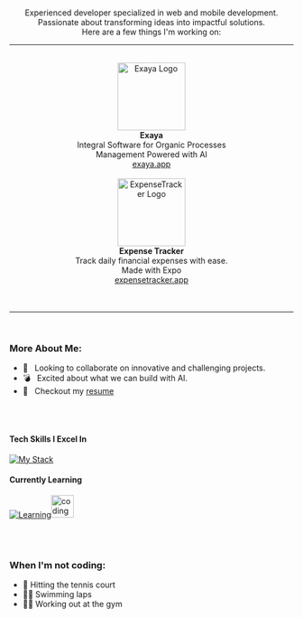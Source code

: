 <br/>

<div align="center">
  <p>Experienced developer specialized in web and mobile development.  <br/>Passionate about transforming ideas into impactful solutions. <br/>Here are a few things I'm working on:</p>  
</div>

---

<br/>

<div align="center">
   <a href="https://shipixen.com" target="_blank"><img height="120px" src="https://cdn-icons-png.flaticon.com/128/10351/10351661.png" alt="Exaya Logo" /></a> <br/>
  <b>Exaya</b>  </br> Integral Software for Organic Processes <br/>Management  Powered with AI </br> <a href="https://exaya.netlify.app">exaya.app</a>
</div>

<br/>
<div align="center">
   <a href="https://shipixen.com" target="_blank"><img height="120px" src="https://github.com/kralion/expense-tracker/blob/main/assets/icon.png?raw=true" alt="ExpenseTracker Logo" /></a> <br/>
  <b>Expense Tracker</b>  </br> Track daily financial expenses with ease. <br/>Made with Expo </br> <a href="https://expensetrackerweb.vercel.app">expensetracker.app</a>
</div>

<br/>

<br/>

<hr>

<br/>

### More About Me:

- 🤝 &nbsp; Looking to collaborate on innovative and challenging projects.
- 💣 &nbsp; Excited about what we can build with AI.
- 📝 &nbsp; Checkout my [resume](https://drive.google.com/file/d/1qa9y3b9yJ34b96GvPYS6FoSPzY01lGPr/view?usp=drivesdk)

<br></br>

#### Tech Skills I Excel In

[![My Stack](https://skillicons.dev/icons?i=react,nextjs,ts,prisma,tailwind,git,apollo,mysql,mongodb,docker,figma,webflow)](https://skillicons.dev)

#### Currently Learning

[![Learning](https://skillicons.dev/icons?i=rust,redis,tensorflow,ae)](https://skillicons.dev)<img src="https://media.giphy.com/media/v9lZy0d0A1rp3qg3ff/giphy.gif" alt="coding gif" width="40">

<br></br>

[//]: # (<a href="https://app.daily.dev/joanpaucar"><img src="https://github.com/Dv-Joan/Dv-Joan/blob/main/devcard.svg" width="400" alt="Joan Paucar's Dev Card"/></a>)

### When I'm not coding:

- 👟 Hitting the tennis court
- 🏊‍♂️ Swimming laps
- 🏋️‍♂️ Working out at the gym
